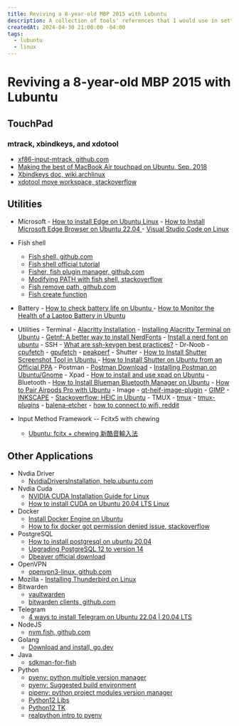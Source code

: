 ```yaml
---
title: Reviving a 8-year-old MBP 2015 with Lubuntu
description: A collection of tools' references that I would use in setting up a linux computer.
createdAt: 2024-04-30 21:00:00 -04:00
tags:
  - lubuntu
  - linux
---
```


# Reviving a 8-year-old MBP 2015 with Lubuntu

## TouchPad

### mtrack, xbindkeys, and xdotool

- [xf86-input-mtrack, github.com](https://github.com/p2rkw/xf86-input-mtrack)
- [Making the best of MacBook Air touchpad on Ubuntu, Sep. 2018](https://int3ractive.com/blog/2018/make-the-best-of-macbook-touchpad-on-ubuntu/)
- [Xbindkeys doc, wiki.archlinux](https://wiki.archlinux.org/title/Xbindkeys)
- [xdotool move workspace, stackoverflow](https://unix.stackexchange.com/questions/507093/how-do-i-move-move-to-the-next-workspace-using-command-line)

## Utilities

- Microsoft - [How to install Edge on Ubuntu Linux](https://www.omgubuntu.co.uk/2021/01/how-to-install-edge-on-ubuntu-linux) - [How to Install Microsoft Edge Browser on Ubuntu 22.04
  ](https://linuxhint.com/install-microsoft-edge-browser-ubuntu/) - [Visual Studio Code on Linux
  ](https://code.visualstudio.com/docs/setup/linux)

- Fish shell

  - [Fish shell, github.com](https://github.com/fish-shell/fish-shell)
  - [Fish shell official tutorial](https://fishshell.com/docs/current/tutorial.html)
  - [Fisher, fish plugin manager, github.com](https://github.com/jorgebucaran/fisher)
  - [Modifying PATH with fish shell, stackoverflow](https://stackoverflow.com/questions/26208231/modifying-path-with-fish-shell)
  - [Fish remove path, github.com](https://github.com/fish-shell/fish-shell/issues/8604)
  - [Fish create function](https://medium.com/@yowats0n/creating-a-global-function-in-fish-shell-238b571dc6df)

- Battery - [How to check battery life on Ubuntu
  ](https://linuxconfig.org/how-to-check-battery-life-on-ubuntu) - [How to Monitor the Health of a Laptop Battery in Ubuntu
  ](https://linuxhint.com/monitor-_health-_laptop_battery_ubuntu/)

- Utilities - Terminal - [Alacritty Installation](https://github.com/alacritty/alacritty/blob/master/INSTALL.md#debianubuntu) - [Installing Alacritty Terminal on Ubuntu](https://techviewleo.com/install-and-configure-alacritty-terminal-on-ubuntu/) - [Getnf: A better way to install NerdFonts](https://github.com/ronniedroid/getnf) - [Install a nerd font on ubuntu](https://gist.github.com/matthewjberger/7dd7e079f282f8138a9dc3b045ebefa0) - SSH - [What are ssh-keygen best practices?](https://security.stackexchange.com/questions/143442/what-are-ssh-keygen-best-practices) - Dr-Noob - [cpufetch](https://github.com/Dr-Noob/cpufetch) - [gpufetch](https://github.com/Dr-Noob/gpufetch) - [peakperf](https://github.com/Dr-Noob/peakperf) - Shutter - [How to Install Shutter Screenshot Tool in Ubuntu
  ](https://itsfoss.com/install-shutter-ubuntu/) - [How to Install Shutter on Ubuntu from an Official PPA](https://www.omgubuntu.co.uk/2021/08/install-shutter-on-ubuntu-ppa) - Postman - [Postman Download](https://www.postman.com/downloads/) - [Installing Postman on Ubuntu/Gnome](https://gist.github.com/pmkay/75faa1b926ba06416d0e44a29a584940) - Xpad - [How to install and use xpad on Ubuntu](https://linuxhint.com/install-and-use-xpad-ubuntu/) - Bluetooth - [How to Install Blueman Bluetooth Manager on Ubuntu](https://techsphinx.com/linux/install-blueman-ubuntu/) - [How to Pair Airpods Pro with Ubuntu](https://fedingo.com/how-to-pair-airpods-pro-with-ubuntu/) - Image - [qt-heif-image-plugin](https://github.com/jakar/qt-heif-image-plugin) - [GIMP](https://www.gimp.org/) - [INKSCAPE](https://inkscape.org/) - [Stackoverflow: HEIC in Ubuntu](https://askubuntu.com/questions/958355/any-app-on-ubuntu-to-open-and-or-convert-heif-pictures-heic-high-efficiency-i) - TMUX - [tmux](https://github.com/tmux/tmux) - [tmux-plugins](https://github.com/tmux-plugins/tpm) - [balena-etcher](https://github.com/balena-io/etcher#debian-and-ubuntu-based-package-repository-gnulinux-x86x64) - [how to connect to wifi, reddit](https://www.reddit.com/r/Lubuntu/comments/xobecy/how_to_connect_to_wifi_on_lubuntu/)

- Input Method Framework -- Fcitx5 with chewing
  - [Ubuntu: fcitx + chewing 新酷音輸入法](https://gist.github.com/tanyuan/c0d4ee15cf0c9c93da28cc1cf0ff87b3)

## Other Applications

- Nvdia Driver
  - [NvidiaDriversInstallation, help.ubuntu.com](https://help.ubuntu.com/community/NvidiaDriversInstallation)
- Nvdia Cuda
  - [NVIDIA CUDA Installation Guide for Linux](https://docs.nvidia.com/cuda/cuda-installation-guide-linux/index.html#ubuntu)
  - [How to install CUDA on Ubuntu 20.04 LTS Linux](https://linux.how2shout.com/how-to-install-cuda-on-ubuntu-20-04-lts-linux/)
- Docker
  - [Install Docker Engine on Ubuntu](https://docs.docker.com/engine/install/ubuntu/)
  - [How to fix docker got permission denied issue, stackoverflow](https://stackoverflow.com/questions/48957195/how-to-fix-docker-got-permission-denied-issue)
- PostgreSQL
  - [How to install postgresql on ubuntu 20.04](https://www.digitalocean.com/community/tutorials/how-to-install-postgresql-on-ubuntu-20-04-quickstart)
  - [Upgrading PostgreSQL 12 to version 14](https://maas.io/docs/upgrading-postgresql-12-to-version-14)
  - [Dbeaver official download](https://dbeaver.io/download/)
- OpenVPN
  - [openvpn3-linux, github.com](https://github.com/OpenVPN/openvpn3-linux/)
- Mozilla - [Installing Thunderbird on Linux
  ](https://support.mozilla.org/en-US/kb/installing-thunderbird-linux)
- Bitwarden
  - [vaultwarden](https://github.com/dani-garcia/vaultwarden)
  - [bitwarden clients, github.com](https://github.com/bitwarden/clients)
- Telegram
  - [4 ways to install Telegram on Ubuntu 22.04 | 20.04 LTS](https://linux.how2shout.com/how-to-install-telegram-on-ubuntu-22-04-20-04-lts/)
- NodeJS
  - [nvm.fish, github.com](https://github.com/jorgebucaran/nvm.fish)
- Golang
  - [Download and install, go.dev](https://go.dev/doc/install)
- Java
  - [sdkman-for-fish](https://github.com/reitzig/sdkman-for-fish)
- Python
  - [pyenv: python multiple version manager](https://github.com/pyenv/pyenv)
  - [pyenv: Suggested build environment](https://github.com/pyenv/pyenv/wiki)
  - [pipenv: python project modules version manager](https://pipenv.pypa.io/en/latest/installation/)
  - [Python12 Libs](https://www.linuxcapable.com/install-python-3-12-on-ubuntu-linux/)
  - [Python12 TK](https://github.com/pyenv/pyenv/issues/94)
  - [realpython intro to pyenv](https://realpython.com/intro-to-pyenv/)
